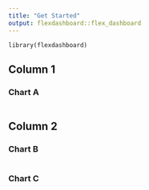 ```yaml
---
title: "Get Started"
output: flexdashboard::flex_dashboard
---
```


```{r setup, include=FALSE}
library(flexdashboard)
```

Column 1
--------------------------------------------------

### Chart A

```{r}
```

Column 2
--------------------------------------------------

### Chart B

```{r}
```

### Chart C

```{r}
```
